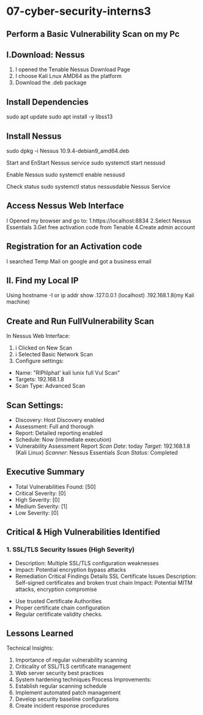 # 07-cyber-security-interns3
Perform a Basic Vulnerability Scan on my Pc
--
I.Download: Nessus
--
1. I opened the Tenable Nessus Download Page
2. I choose Kali Lnux AMD64 as the platform
3. Download the .deb package
   
Install Dependencies
--
sudo apt update 
sudo apt install -y libss13

Install Nessus 
--
sudo dpkg -i Nessus 10.9.4-debian9_amd64.deb

Start and EnStart Nessus service
sudo systemctl start nessusd

Enable Nessus 
sudo systemctl enable nessusd

Check status
sudo systemctl status nessusdable Nessus Service

Access Nessus Web Interface
--
I Opened my browser and go to:
1.https://localhost:8834
2.Select Nessus Essentials
3.Get free activation code from Tenable
4.Create admin account

Registration for an Activation code
--
I searched Temp Mail on google and got a business email

II. Find my Local IP
--
Using hostname -I or ip addr show
.127.0.0.1 (localhost)
.192.168.1.8(my Kali machine)

Create and Run FullVulnerability Scan
--
In Nessus Web Interface:
1. i Clicked on New Scan
2. i Selected Basic Network Scan
3. Configure settings:
* Name: "RIPlilphat' kali lunix full Vul Scan"
* Targets: 192.168.1.8
* Scan Type: Advanced Scan
  
Scan Settings:
--
* Discovery: Host Discovery enabled
* Assessment: Full and thorough
* Report: Detailed reporting enabled
* Schedule: Now (immediate execution)
*  Vulnerability Assessment Report
*Scan Date*: today
*Target*: 192.168.1.8 (Kali Linux)
*Scanner*: Nessus Essentials
*Scan Status*: Completed

## Executive Summary
- Total Vulnerabilities Found: [50]
- Critical Severity: [0]
- High Severity: [0]
- Medium Severity: [1]
- Low Severity: [0]

## Critical & High Vulnerabilities Identified

### 1. SSL/TLS Security Issues (High Severity)
- Description: Multiple SSL/TLS configuration weaknesses
- Impact: Potential encryption bypass attacks
- Remediation
Critical Findings Details
SSL Certificate Issues
Description: Self-signed certificates and broken trust chain
Impact: Potential MITM attacks, encryption compromise
* Use trusted Certificate Authorities
* Proper certificate chain configuration
* Regular certificate validity checks.

Lessons Learned
--
Technical Insights:
1. Importance of regular vulnerability scanning
2. Criticality of SSL/TLS certificate management
3. Web server security best practices
4. System hardening techniques
Process Improvements:
1. Establish regular scanning schedule
2. Implement automated patch management
3. Develop security baseline configurations
4. Create incident response procedures
